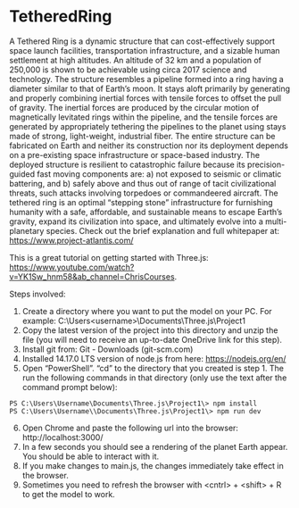 # TetheredRing
A Tethered Ring is a dynamic structure that can cost-effectively support space launch facilities, transportation infrastructure, and a sizable human settlement at high altitudes. An altitude of 32 km and a population of 250,000 is shown to be achievable using circa 2017 science and technology.  The structure resembles a pipeline formed into a ring having a diameter similar to that of Earth’s moon. It stays aloft primarily by generating and properly combining inertial forces with tensile forces to offset the pull of gravity. The inertial forces are produced by the circular motion of magnetically levitated rings within the pipeline, and the tensile forces are generated by appropriately tethering the pipelines to the planet using stays made of strong, light-weight, industrial fiber.  The entire structure can be fabricated on Earth and neither its construction nor its deployment depends on a pre-existing space infrastructure or space-based industry. The deployed structure is resilient to catastrophic failure because its precision-guided fast moving components are: a) not exposed to seismic or climatic battering, and b) safely above and thus out of range of tacit civilizational threats, such attacks involving torpedoes or commandeered aircraft.  The tethered ring is an optimal “stepping stone” infrastructure for furnishing humanity with a safe, affordable, and sustainable means to escape Earth’s gravity, expand its civilization into space, and ultimately evolve into a multi-planetary species.  Check out the brief explanation and full whitepaper at: https://www.project-atlantis.com/

This is a great tutorial on getting started with Three.js: https://www.youtube.com/watch?v=YK1Sw_hnm58&ab_channel=ChrisCourses.

Steps involved:
1.	Create a directory where you want to put the model on your PC. For example: C:\Users\<username>\Documents\Three.js\Project1
2.	Copy the latest version of the project into this directory and unzip the file (you will need to receive an up-to-date OneDrive link for this step).
3.	Install git from: Git - Downloads (git-scm.com)
4.	Installed 14.17.0 LTS version of node.js from here: https://nodejs.org/en/
5.	Open “PowerShell”. “cd” to the directory that you created is step 1. The run the following commands in that directory (only use the text after the command prompt below):
```PS C:\Users\Username\Documents\Three.js\Prject1\> npm init @vitejs/app
PS C:\Users\Username\Documents\Three.js\Project1\> npm install
PS C:\Users\Username\\Documents\Three.js\Project1\> npm run dev
```
6.	Open Chrome and paste the following url into the browser: http://localhost:3000/
7.	In a few seconds you should see a rendering of the planet Earth appear. You should be able to interact with it.
8.	If you make changes to main.js, the changes immediately take effect in the browser.
9.	Sometimes you need to refresh the browser with \<cntrl\> + \<shift\> + R to get the model to work.
